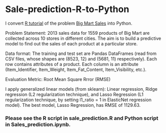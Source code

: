# Sale-prediction-R-to-Python

I convert [R tutorial](https://courses.analyticsvidhya.com/courses/big-mart-sales-prediction-using-r) of the problem [Big Mart Sales](https://datahack.analyticsvidhya.com/contest/practice-problem-big-mart-sales-iii/) into Python. 

Problem Statement:
2013 sales data for 1559 products of Big Mart are collected across 10 stores in different cities. The aim is to build a predictive model to find out the sales of each product at a particular store.

Data format:
The training and test set are Pandas DataFrames (read from CSV files, whose shapes are (8523, 12) and (5681, 11) respectively). Each row contains attributes of a product. Each column is an attribute (Item_Identifier, Item_Weight, Item_Fat_Content, Item_Visibility, etc.). 

Evaluation Metric: Root Mean Square Rrror (RMSE)

I apply generalized linear models (from sklearn): Linear regression, Ridge regression (L2 regularization technique), and Lasso Regression (L1 regularization technique, by setting l1_ratio = 1 in ElasticNet regression model). The best model, Lasso Regression, has RMSE of 1129.63.

### Please see the R script in sale_prediction.R and Python script in Sales_prediction.ipynb.




